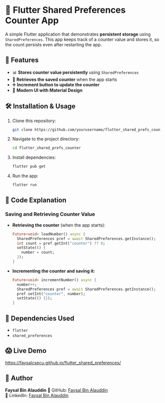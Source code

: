 # **🔹 Flutter Shared Preferences Counter App**

A simple Flutter application that demonstrates **persistent storage** using `SharedPreferences`. This app keeps track of a counter value and stores it, so the count persists even after restarting the app.

## **📌 Features**
- 📊 **Stores counter value persistently** using `SharedPreferences`
- 🔄 **Retrieves the saved counter** when the app starts
- ➕ **Increment button to update the counter**
- 🎨 **Modern UI with Material Design**

[//]: # (## **🖥️ Screenshots**)

[//]: # (### **Home Screen &#40;Counter Display&#41;**)

[//]: # (![screenshot]&#40;assets/home.png&#41;)

## **🛠️ Installation & Usage**

1. Clone this repository:
   ```sh
   git clone https://github.com/yourusername/flutter_shared_prefs_counter.git
   ```
2. Navigate to the project directory:
   ```sh
   cd flutter_shared_prefs_counter
   ```
3. Install dependencies:
   ```sh
   flutter pub get
   ```
4. Run the app:
   ```sh
   flutter run
   ```

## **📜 Code Explanation**

### **Saving and Retrieving Counter Value**
- **Retrieving the counter** (when the app starts):
  ```dart
  Future<void> loadNumber() async {
    SharedPreferences pref = await SharedPreferences.getInstance();
    int count = pref.getInt("counter") ?? 0;
    setState(() {
      number = count;
    });
  }
  ```
- **Incrementing the counter and saving it:**
  ```dart
  Future<void> incrementNumber() async {
    number++;
    SharedPreferences pref = await SharedPreferences.getInstance();
    pref.setInt("counter", number);
    setState(() {});
  }
  ```

## **📌 Dependencies Used**
- `flutter`
- `shared_preferences`

## 😱 **Live Demo**
https://faysalcsecu.github.io/flutter_shared_preferences/


## **👤 Author**
**Faysal Bin Alauddin**
🔗 GitHub: [Faysal Bin Alauddin](https://github.com/faysalcsecu)  
🔗 LinkedIn: [Faysal Bin Alauddin](https://www.linkedin.com/in/faysal-bin-alauddin-4815a92a7/)
